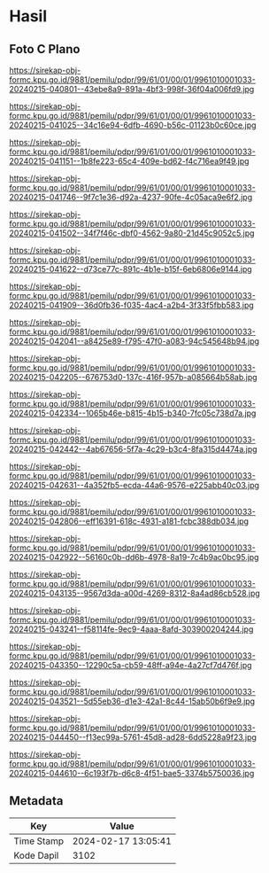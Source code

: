 # Hasil

## Foto C Plano

https://sirekap-obj-formc.kpu.go.id/9881/pemilu/pdpr/99/61/01/00/01/9961010001033-20240215-040801--43ebe8a9-891a-4bf3-998f-36f04a006fd9.jpg

https://sirekap-obj-formc.kpu.go.id/9881/pemilu/pdpr/99/61/01/00/01/9961010001033-20240215-041025--34c16e94-6dfb-4690-b56c-01123b0c60ce.jpg

https://sirekap-obj-formc.kpu.go.id/9881/pemilu/pdpr/99/61/01/00/01/9961010001033-20240215-041151--1b8fe223-65c4-409e-bd62-f4c716ea9f49.jpg

https://sirekap-obj-formc.kpu.go.id/9881/pemilu/pdpr/99/61/01/00/01/9961010001033-20240215-041746--9f7c1e36-d92a-4237-90fe-4c05aca9e6f2.jpg

https://sirekap-obj-formc.kpu.go.id/9881/pemilu/pdpr/99/61/01/00/01/9961010001033-20240215-041502--34f7f46c-dbf0-4562-9a80-21d45c9052c5.jpg

https://sirekap-obj-formc.kpu.go.id/9881/pemilu/pdpr/99/61/01/00/01/9961010001033-20240215-041622--d73ce77c-891c-4b1e-b15f-6eb6806e9144.jpg

https://sirekap-obj-formc.kpu.go.id/9881/pemilu/pdpr/99/61/01/00/01/9961010001033-20240215-041909--36d0fb36-f035-4ac4-a2b4-3f33f5fbb583.jpg

https://sirekap-obj-formc.kpu.go.id/9881/pemilu/pdpr/99/61/01/00/01/9961010001033-20240215-042041--a8425e89-f795-47f0-a083-94c545648b94.jpg

https://sirekap-obj-formc.kpu.go.id/9881/pemilu/pdpr/99/61/01/00/01/9961010001033-20240215-042205--676753d0-137c-416f-957b-a085664b58ab.jpg

https://sirekap-obj-formc.kpu.go.id/9881/pemilu/pdpr/99/61/01/00/01/9961010001033-20240215-042334--1065b46e-b815-4b15-b340-7fc05c738d7a.jpg

https://sirekap-obj-formc.kpu.go.id/9881/pemilu/pdpr/99/61/01/00/01/9961010001033-20240215-042442--4ab67656-5f7a-4c29-b3c4-8fa315d4474a.jpg

https://sirekap-obj-formc.kpu.go.id/9881/pemilu/pdpr/99/61/01/00/01/9961010001033-20240215-042631--4a352fb5-ecda-44a6-9576-e225abb40c03.jpg

https://sirekap-obj-formc.kpu.go.id/9881/pemilu/pdpr/99/61/01/00/01/9961010001033-20240215-042806--eff16391-618c-4931-a181-fcbc388db034.jpg

https://sirekap-obj-formc.kpu.go.id/9881/pemilu/pdpr/99/61/01/00/01/9961010001033-20240215-042922--56160c0b-dd6b-4978-8a19-7c4b9ac0bc95.jpg

https://sirekap-obj-formc.kpu.go.id/9881/pemilu/pdpr/99/61/01/00/01/9961010001033-20240215-043135--9567d3da-a00d-4269-8312-8a4ad86cb528.jpg

https://sirekap-obj-formc.kpu.go.id/9881/pemilu/pdpr/99/61/01/00/01/9961010001033-20240215-043241--f58114fe-9ec9-4aaa-8afd-303900204244.jpg

https://sirekap-obj-formc.kpu.go.id/9881/pemilu/pdpr/99/61/01/00/01/9961010001033-20240215-043350--12290c5a-cb59-48ff-a94e-4a27cf7d476f.jpg

https://sirekap-obj-formc.kpu.go.id/9881/pemilu/pdpr/99/61/01/00/01/9961010001033-20240215-043521--5d55eb36-d1e3-42a1-8c44-15ab50b6f9e9.jpg

https://sirekap-obj-formc.kpu.go.id/9881/pemilu/pdpr/99/61/01/00/01/9961010001033-20240215-044450--f13ec99a-5761-45d8-ad28-6dd5228a9f23.jpg

https://sirekap-obj-formc.kpu.go.id/9881/pemilu/pdpr/99/61/01/00/01/9961010001033-20240215-044610--6c193f7b-d6c8-4f51-bae5-3374b5750036.jpg


## Metadata

| Key        | Value               |
| ---------- | ------------------- |
| Time Stamp | 2024-02-17 13:05:41 |
| Kode Dapil | 3102                |



